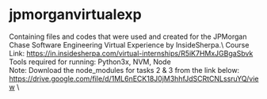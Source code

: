 # jpmorganvirtualexp
Containing files and codes that were used and created for the JPMorgan Chase Software Engineering Virtual Experience by InsideSherpa.\ 
Course Link: https://in.insidesherpa.com/virtual-internships/R5iK7HMxJGBgaSbvk \
Tools required for running: Python3x, NVM, Node \
Note: Download the node_modules for tasks 2 & 3 from the link below: \
https://drive.google.com/file/d/1ML6nECK18J0jM3hhfJdSCRtCNLssruYQ/view \
